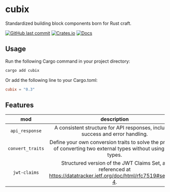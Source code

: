# cubix

Standardized building block components born for Rust craft.

[![GitHub last commit](https://img.shields.io/github/last-commit/andeya/cubix)](https://github.com/andeya/cubix/commits/main)
[![Crates.io](https://img.shields.io/crates/v/cubix.svg)](https://crates.io/crates/cubix)
[![Docs](https://docs.rs/cubix/badge.svg)](https://docs.rs/cubix)

## Usage

Run the following Cargo command in your project directory:

```sh
cargo add cubix
```

Or add the following line to your Cargo.toml:

```toml
cubix = "0.3"
```

## Features

|       mod        |                                                     description                                                     |   source crate   |
| :--------------: | :-----------------------------------------------------------------------------------------------------------------: | :--------------: |
|  `api_response`  |                   A consistent structure for API responses, including success and error handling.                   |  `api-response`  |
| `convert_traits` |  Define your own conversion traits to solve the problem of converting two external types without using new types.   | `convert_traits` |
|   `jwt-claims`   | Structured version of the JWT Claims Set, as referenced at https://datatracker.ietf.org/doc/html/rfc7519#section-4. |   `jwt_claims`   |
